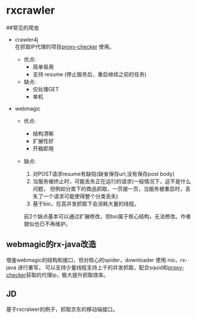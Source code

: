 # rxcrawler

##常见的爬虫

* crawler4j   
在抓取IP代理的项目[proxy-checker](https://github.com/wuxudong/proxy-checker) 使用。
	* 优点:
		* 简单易用
		* 支持 resume (停止服务后，重启继续之前的任务)
	* 缺点:
		* 仅处理GET
		* 单机

* webmagic  
	* 优点:
		* 结构清晰
		* 扩展性好
		* 开箱即用
	* 缺点:

		1. 对POST请求resume有缺陷(缺省保存url,没有保存post body)
		1. 当服务被终止时，可能丢失正在运行的请求(一般情况下，这不是什么问题， 但例如分类下的商品抓取，一页接一页，当服务被重启时，丢失了一个请求可能使得整个分类丢失)
		1. 基于bio，在高并发抓取下会消耗大量的线程。  
		
		前2个缺点基本可以通过扩展修改，但bio属于核心结构，无法修改。作者貌似也已不再维护。



## webmagic的rx-java改造
借鉴webmagic的结构和接口，但对核心的spider，downloader 使用 nio，rx-java 进行重写， 可以支持少量线程支持上千的并发抓取，配合squid和[proxy-checker](https://github.com/wuxudong/proxy-checker)获取的代理ip，极大提升抓取效率。

## JD
基于rxcralwer的例子，抓取京东的移动端接口。

